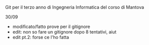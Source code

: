 Git per il terzo anno di Ingegneria Informatica del corso di Mantova

30/09
- modificato/fatto prove per il gitignore
- edit: non so fare un gitignore dopo 8 tentativi, aiut
- edit pt.2: forse ce l'ho fatta
